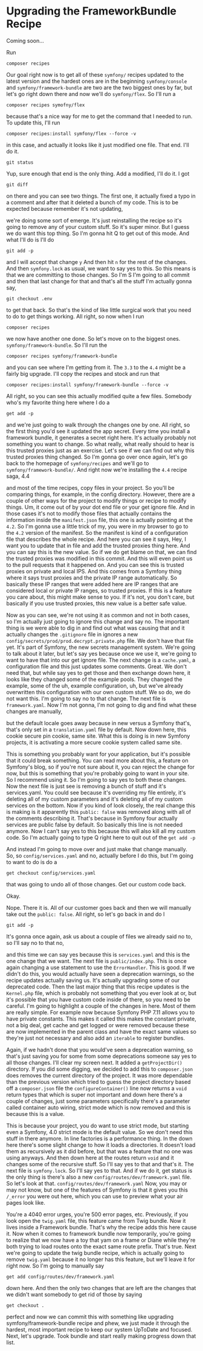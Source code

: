 # Upgrading the FrameworkBundle Recipe

Coming soon...

Run 

```terminal
composer recipes
```

Our goal right now is to get all of these `symfony/` recipes
updated to the latest version and the hardest ones are in the beginning `symfony/console`
and `symfony/framework-bundle` are two are the two biggest ones by far, but
let's go right down there and now we'll do `symfony/flex`. So I'll run a 

```terminal
composer recipes symofny/flex
```

because that's a nice way for me to get the command that I needed
to run. To update this, I'll run 

```terminal
composer recipes:install symfony/flex --force -v
```

in this case, and actually it looks like it just modified one file. That end.
I'll do it. 

```terminal
git status
```

Yup, sure enough that end is the only thing. Add a modified,
I'll do it. I got 

```terminal
git diff
``` 
 
on there and you can see two things. The first one, it
actually fixed a typo in a comment and after that it deleted a bunch of my code. This
is to be expected because remember it's not updating,

we're doing some sort of emerge. It's just reinstalling the recipe so it's going to
remove any of your custom stuff. So it's super minor. But I guess we do want this top
thing. So I'm gonna hit Q to get out of this mode. And what I'll do is I'll do 

```terminal
git add -p
```

and I will accept that change `y` And then hit `n` for the rest of the
changes. And then `symfony.lock` as usual, we want to say yes to this. So this
means is that we are committing to those changes. So I'm S I'm going to all commit
and then that last change for that and that's all the stuff I'm actually gonna say,

```terminal
git checkout .env
```

to get that back. So that's the kind of like little surgical
work that you need to do to get things working. All right, so now when I run 

```terminal
composer recipes
```

we now have another one done. So
let's move on to the biggest ones. `symfony/framework-bundle`. So I'll run the 

```terminal
composer recipes symfony/framework-bundle
```

and you can see where I'm getting from it. The `3.3` to the `4.4` might be a fairly big
upgrade. I'll copy the recipes and stock and run that

```terminal-silent
composer recipes:install symfony/framework-bundle --force -v
```

All right, so you can see
this actually modified quite a few files. Somebody who's my favorite thing here where
I do a 

```terminal
get add -p
```

and we're just going to walk through the changes one by one.
All right, so the first thing you'd see it updated the app secret. Every time you
install a framework bundle, it generates a secret right here. It's actually probably
not something you want to change. So what really, what really should to hear is this
trusted proxies just as an exercise. Let's see if we can find out why this trusted
proxies thing changed. So I'm gonna go over once again, let's go back to the homepage
of `symfony/recipes` and we'll go to `symfony/framework-bundle/`. And right now we're
installing the `4.4` recipe saga, 4.4

and most of the time recipes, copy files in your project. So you'll be comparing
things, for example, in the config directory. However, there are a couple of other
ways for the project to modify things or recipe to modify things. Um, it come out of
by your dot end file or your get ignore file. And in those cases it's not to modify
those files that actually contains the information inside the `manifest.json`
file, this one is actually pointing at the `4.2`. So I'm gonna use a little trick of
my, you were in my browser to go to the `4.2` version of the manifest. So the manifest
is kind of a configuration file that describes the whole recipe. And here you can see
it says, Hey, I want you to update that in file and add the trusted proxies thing
here. And you can say this is the new value. So if we do get blame on that, we can
find the trusted proxies was modified in this commit. And this will even point us to
the pull requests that it happened on. And you can see this is trusted proxies on
private and local IPS. And this comes from a Symfony thing where it says trust
proxies and the private IP range automatically. So basically these IP ranges that
were added here are IP ranges that are considered local or private IP ranges, so
trusted proxies. If this is a feature you care about, this might make sense to you.
If it's not, you don't care, but basically if you use trusted proxies, this new value
is a better safe value.

Now as you can see, we're not using it as common and not in both cases, so I'm
actually just going to ignore this change and say no. The important thing is we were
able to dig in and find out what was causing that and it actually changes the 
`.gitignore` file in ignores a new `config/secrets/prod/prod.decrypt.private.php`
file. We don't have that file yet. It's part of Symfony, the new secrets management
system. We're going to talk about it later, but let's say yes because once we use it,
we're going to want to have that into our get ignore file. The next change is a 
`cache.yaml`, a configuration file and this just updates some comments. Great. We don't
need that, but while say yes to get those and then exchange down here, it looks like
they changed some of the example pools. They changed the example, some of the uh,
example configuration, uh, but we've already overwritten this configuration with our
own custom stuff. We so do, we do not want this. I'm going to say no to that change.
The next file is `framework.yaml`. Now I'm not gonna, I'm not going to dig and find
what these changes are manually,

but the default locale goes away because in new versus a Symfony that's, that's only set
in a `translation.yaml` file by default. Now down here, this cookie secure pin cookie,
same site. What this is doing is in new Symfony projects, it is activating a more
secure cookie system called same site.

This is something you probably want for your application, but it's possible that it
could break something. You can read more about this, a feature on Symfony's blog, so
if you're not sure about it, you can reject the change for now, but this is something
that you're probably going to want in your site. So I recommend using it. So I'm
going to say yes to both these changes. Now the next file is just see is removing a
bunch of stuff and it's services.yaml. You could see because it's overriding my file
entirely, it's deleting all of my custom parameters and it's deleting all of my
custom services on the bottom. Now if you kind of look closely, the real change this
is making is it apparently this `public: false` was removed along with all of the
comments describing it. That's because in Symfony four actually services are public
false by default. So basically this line is not needed anymore. Now I can't say yes
to this because this will also kill all my custom code. So I'm actually going to type
Q right here to quit out of the `get add -p`

And instead I'm going to move over and just make that change manually. So, so 
`config/services.yaml` and no, actually before I do this, but I'm going to want to do is do a

```terminal
get checkout config/services.yaml
```

that was going to undo all of those changes. Get our custom code back.

Okay.

Nope. There it is. All of our customer goes back and then we will manually take out
the `public: false`. All right, so let's go back in and do I 

```terminal
git add -p
```
 
It's gonna
once again, ask us about a couple of files we already said no to, so I'll say no to
that no,

and this time we can say yes because this is `services.yaml` and this is the one
change that we want. The next file is `public/index.php`. This is once again
changing a use statement to use the `ErrorHandler`. This is good. If we didn't do
this, you would actually have seen a deprecation warnings, so the recipe updates
actually saving us. It's actually upgrading some of our deprecated code. Then the
last major thing that this recipe updates is the `Kernel.php` file, which is
probably not something that you ever look at or, but it's possible that you have
custom code inside of there, so you need to be careful. I'm going to highlight a
couple of the changes in here. Most of them are really simple. For example now
because Symfony PHP 7.11 allows you to have private constants. This makes it called
this makes the constant private, not a big deal, get cache and get logged or were
removed because these are now implemented in the parent class and have the exact same
values so they're just not necessary and also add an `iterable` to register bundles.

Again, if we hadn't done that you would've seen a deprecation warning, so that's just
saving you for some from some deprecations someone say yes to all those changes. I'll
clear my screen next. It added a `getProjectDir()` directory. If you did some digging, we
decided to add this to `composer.json` does removes the current directory of the
project. It was more dependable than the previous version which tried to guess the
project directory based off a `composer.json` file the `configureContainer()` line now
returns a `void` return types that which is super not important and down here there's a
couple of changes, just some parameters specifically there's a parameter called
container auto wiring, strict mode which is now removed and this is because this is a
value.

This is because your project, you do want to use strict mode, but starting even a
Symfony, 4.0 strict mode is the default value. So we don't need this stuff in there
anymore. In line factories is a performance thing. In the down here there's some
slight change to how it loads a directories. It doesn't load them as recursively as
it did before, but that was a feature that no one was using anyways. And then down
here at the routes return `void` and it changes some of the recursive stuff. So I'll
say yes to that and that's it. The next file is `symfony.lock`. So I'll say yes
to that. And if we do it, get status is the only thing is there's also a new 
`config/routes/dev/framework.yaml` file. So let's look at that. 
`config/routes/dev/framework.yaml` Now, you may or may not know, but one of the 
features of Symfony is that it gives you this `/_error` you were out here, which you 
can use to preview what your air pages look like.

You're a 4040 error urges, you're 500 error pages, etc. Previously, if you
look open the `twig.yaml` file, this feature came from Twig bundle. Now it lives inside
a Framework bundle. That's why the recipe adds this here cause it. Now when it comes to
framework bundle now temporarily, you're going to realize that we now have a toy that
yam on a frame or Diane while they're both trying to load routes onto the exact same
route prefix. That's true. Next we're going to update the twig bundle recipe, which
is actually going to remove `twig.yaml` because it no longer has this feature, but
we'll leave it for right now. So I'm going to manually say 

```terminal
get add config/routes/dev/framework.yaml
```

down here. And then the only two changes that are left are the changes
that we didn't want somebody to get rid of those by saying 

```terminal
get checkout .
```

perfect and now we can commit this with something like upgrading symfony/framework-bundle
recipe and phew, we just made it through the hardest, most important recipe to keep
our system UpToDate and focused. Next, let's upgrade. Took bundle and start really
making progress down that list.
